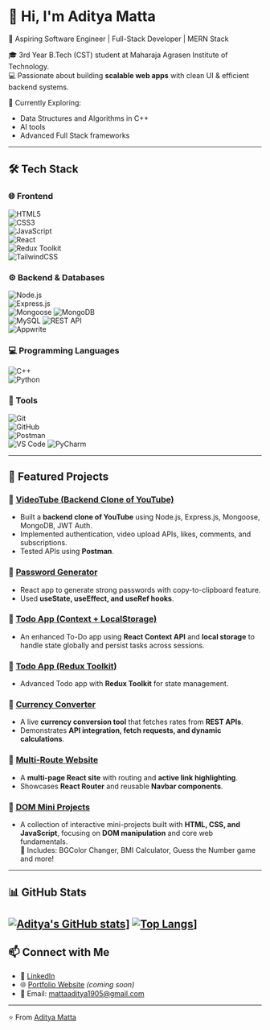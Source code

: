 # 👋 Hi, I'm Aditya Matta  

🚀 Aspiring Software Engineer | Full-Stack Developer | MERN Stack 

🎓 3rd Year B.Tech (CST) student at Maharaja Agrasen Institute of Technology.  
💻 Passionate about building **scalable web apps** with clean UI & efficient backend systems.  

🌱 Currently Exploring:
- Data Structures and Algorithms in C++
- AI tools
- Advanced Full Stack frameworks

  
---

## 🛠️ Tech Stack  

### 🌐 Frontend  
![HTML5](https://img.shields.io/badge/HTML5-E34F26?style=for-the-badge&logo=html5&logoColor=white)  
![CSS3](https://img.shields.io/badge/CSS3-1572B6?style=for-the-badge&logo=css3&logoColor=white)  
![JavaScript](https://img.shields.io/badge/JavaScript-F7DF1E?style=for-the-badge&logo=javascript&logoColor=black)  
![React](https://img.shields.io/badge/React-61DAFB?style=for-the-badge&logo=react&logoColor=black)  
![Redux Toolkit](https://img.shields.io/badge/Redux-764ABC?style=for-the-badge&logo=redux&logoColor=white)  
![TailwindCSS](https://img.shields.io/badge/Tailwind_CSS-38B2AC?style=for-the-badge&logo=tailwind-css&logoColor=white)  

### ⚙️ Backend & Databases  
![Node.js](https://img.shields.io/badge/Node.js-339933?style=for-the-badge&logo=nodedotjs&logoColor=white)  
![Express.js](https://img.shields.io/badge/Express.js-000000?style=for-the-badge&logo=express&logoColor=white)  
![Mongoose](https://img.shields.io/badge/Mongoose-880000?style=for-the-badge&logo=mongodb&logoColor=white)
![MongoDB](https://img.shields.io/badge/MongoDB-47A248?style=for-the-badge&logo=mongodb&logoColor=white)  
![MySQL](https://img.shields.io/badge/MySQL-4479A1?style=for-the-badge&logo=mysql&logoColor=white)
![REST API](https://img.shields.io/badge/REST-02569B?style=for-the-badge&logo=rest&logoColor=white)  
![Appwrite](https://img.shields.io/badge/Appwrite-F02E65?style=for-the-badge&logo=appwrite&logoColor=white)  

### 💻 Programming Languages  
![C++](https://img.shields.io/badge/C++-00599C?style=for-the-badge&logo=c%2B%2B&logoColor=white)  
![Python](https://img.shields.io/badge/Python-3776AB?style=for-the-badge&logo=python&logoColor=white)  

### 🔧 Tools  
![Git](https://img.shields.io/badge/Git-F05032?style=for-the-badge&logo=git&logoColor=white)  
![GitHub](https://img.shields.io/badge/GitHub-181717?style=for-the-badge&logo=github&logoColor=white)  
![Postman](https://img.shields.io/badge/Postman-FF6C37?style=for-the-badge&logo=postman&logoColor=white)  
![VS Code](https://img.shields.io/badge/VS%20Code-0078d7?style=for-the-badge&logo=visual-studio-code&logoColor=white)
![PyCharm](https://img.shields.io/badge/PyCharm-000000?style=for-the-badge&logo=pycharm&logoColor=white)


---

## 📌 Featured Projects  

### 🔹 [VideoTube (Backend Clone of YouTube)](https://github.com/Aditya-Matta/VideoTube)  
- Built a **backend clone of YouTube** using Node.js, Express.js, Mongoose, MongoDB, JWT Auth.  
- Implemented authentication, video upload APIs, likes, comments, and subscriptions.  
- Tested APIs using **Postman**.  

### 🔹 [Password Generator](https://github.com/Aditya-Matta/ReactJS/tree/main/05passwordGenerator)  
- React app to generate strong passwords with copy-to-clipboard feature.  
- Used **useState, useEffect, and useRef hooks**.  

### 🔹 [Todo App (Context + LocalStorage)](https://github.com/Aditya-Matta/ReactJS/tree/main/10todocontextLocal)  
- An enhanced To-Do app using **React Context API** and **local storage** to handle state globally and persist tasks across sessions. 

### 🔹 [Todo App (Redux Toolkit)](https://github.com/Aditya-Matta/ReactJS/tree/main/reduxtoolkittodo)  
- Advanced Todo app with **Redux Toolkit** for state management.  

### 🔹 [Currency Converter](https://github.com/Aditya-Matta/ReactJS/tree/main/06currencyConverter)
- A live **currency conversion tool** that fetches rates from **REST APIs**.
- Demonstrates **API integration, fetch requests, and dynamic calculations**.

### 🔹 [Multi-Route Website](https://github.com/Aditya-Matta/ReactJS/tree/main/07reactRouter)  
- A **multi-page React site** with routing and **active link highlighting**.
- Showcases **React Router** and reusable **Navbar components**.

### 🔹 [DOM Mini Projects](https://dom-miniprojects.netlify.app/)
- A collection of interactive mini-projects built with **HTML, CSS, and JavaScript**, focusing on **DOM manipulation** and core web fundamentals.  
📌 Includes: BGColor Changer, BMI Calculator, Guess the Number game and more!

---

## 📊 GitHub Stats  
[![Aditya's GitHub stats](https://github-readme-stats.vercel.app/api?username=Aditya-Matta)](https://github.com/anuraghazra/github-readme-stats)]
[![Top Langs](https://github-readme-stats.vercel.app/api/top-langs/?username=Aditya-Matta)](https://github.com/anuraghazra/github-readme-stats)]
---

## 📫 Connect with Me  

- 💼 [LinkedIn](https://www.linkedin.com/in/aditya-matta1922)  
- 🌐 [Portfolio Website]() *(coming soon)*  
- 📧 Email: mattaaditya1905@gmail.com  

---
⭐️ From [Aditya Matta](https://github.com/Aditya-Matta)  
